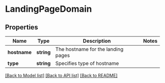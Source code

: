 # LandingPageDomain

## Properties
Name | Type | Description | Notes
------------ | ------------- | ------------- | -------------
**hostname** | **string** | The hostname for the landing pages | 
**type** | **string** | Specifies type of hostname | 

[[Back to Model list]](../README.md#documentation-for-models) [[Back to API list]](../README.md#documentation-for-api-endpoints) [[Back to README]](../README.md)


